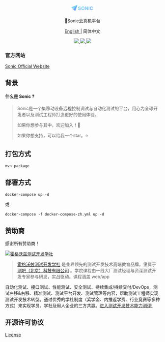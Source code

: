 <p align="center">
  <img width="80px" src="https://raw.githubusercontent.com/SonicCloudOrg/sonic-server/main/logo.png">
</p>
<p align="center">🎉Sonic云真机平台</p>
<p align="center">
  <a href="https://github.com/SonicCloudOrg/sonic-server/blob/main/README.md">  
    English
  </a>
  <span>| 简体中文</span>
</p>
<p align="center">
  <a href="#">  
    <img src="https://img.shields.io/github/v/release/SonicCloudOrg/sonic-server?include_prereleases">
  </a>
  <a href="#">  
    <img src="https://img.shields.io/github/commit-activity/m/SonicCloudOrg/sonic-agent">
  </a>
  <a href="https://github.com/SonicCloudOrg/sonic-server/blob/main/LICENSE">  
    <img src="https://img.shields.io/github/license/SonicCloudOrg/sonic-server?color=green&label=license&logo=license&logoColor=green">
  </a>
</p>

### 官方网站

[Sonic Official Website](https://sonic-cloud.cn)

## 背景

#### 什么是 Sonic ?

> Sonic是一个集移动设备远程控制调试与自动化测试的平台，用心为全球开发者以及测试工程师打造更好的使用体验。
>
>  如果你想参与其中，欢迎加入！💪
>
> 如果你想支持，可以给我一个star。⭐

## 打包方式

```
mvn package 
```

## 部署方式

```
docker-compose up -d
```

或

```
docker-compose -f docker-compose-zh.yml up -d
```

## 赞助商

感谢所有赞助商！

[<img src="https://ceshiren.com/uploads/default/original/3X/7/0/70299922296e93e2dcab223153a928c4bfb27df9.jpeg" alt="霍格沃兹测试开发学社" width="500">](https://qrcode.testing-studio.com/f?from=sonic&url=https://ceshiren.com)

> [霍格沃兹测试开发学社](https://qrcode.testing-studio.com/f?from=sonic&url=https://ceshiren.com)
> 是业界领先的测试开发技术高端教育品牌，隶属于[测吧（北京）科技有限公司](http://qrcode.testing-studio.com/f?from=sonic&url=https://www.testing-studio.com)
> 。学院课程由一线大厂测试经理与资深测试开发专家参与研发，实战驱动。课程涵盖 web/app
>
自动化测试、接口测试、性能测试、安全测试、持续集成/持续交付/DevOps，测试左移&右移、精准测试、测试平台开发、测试管理等内容，帮助测试工程师实现测试开发技术转型。通过优秀的学社制度（奖学金、内推返学费、行业竞赛等多种方式）来实现学员、学社及用人企业的三方共赢。[进入测试开发技术能力测评!](https://qrcode.testing-studio.com/f?from=sonic&url=https://ceshiren.com/t/topic/14940)

## 开源许可协议

[License](LICENSE)
